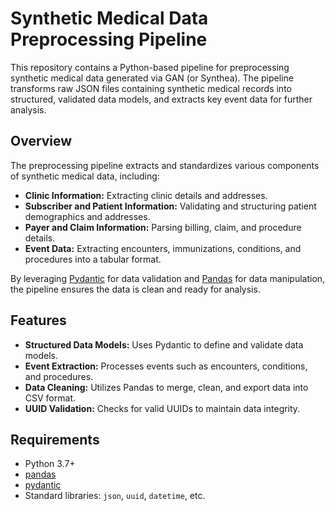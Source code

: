 # Synthetic Medical Data Preprocessing Pipeline

This repository contains a Python-based pipeline for preprocessing synthetic medical data generated via GAN (or Synthea). The pipeline transforms raw JSON files containing synthetic medical records into structured, validated data models, and extracts key event data for further analysis.

## Overview

The preprocessing pipeline extracts and standardizes various components of synthetic medical data, including:
- **Clinic Information:** Extracting clinic details and addresses.
- **Subscriber and Patient Information:** Validating and structuring patient demographics and addresses.
- **Payer and Claim Information:** Parsing billing, claim, and procedure details.
- **Event Data:** Extracting encounters, immunizations, conditions, and procedures into a tabular format.

By leveraging [Pydantic](https://pydantic-docs.helpmanual.io/) for data validation and [Pandas](https://pandas.pydata.org/) for data manipulation, the pipeline ensures the data is clean and ready for analysis.

## Features

- **Structured Data Models:** Uses Pydantic to define and validate data models.
- **Event Extraction:** Processes events such as encounters, conditions, and procedures.
- **Data Cleaning:** Utilizes Pandas to merge, clean, and export data into CSV format.
- **UUID Validation:** Checks for valid UUIDs to maintain data integrity.

## Requirements

- Python 3.7+
- [pandas](https://pypi.org/project/pandas/)
- [pydantic](https://pypi.org/project/pydantic/)
- Standard libraries: `json`, `uuid`, `datetime`, etc.

